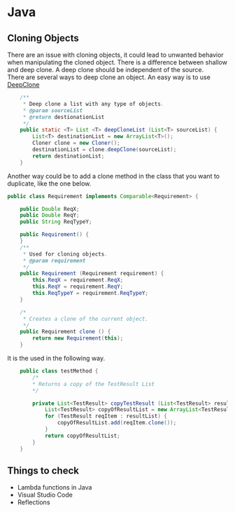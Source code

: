 Java
====

Cloning Objects
---------------
There are an issue with cloning objects, it could lead to unwanted behavior when 
manipulating the cloned object. There is a difference between shallow and deep clone.
A deep clone should be independent of the source.  
There are several ways to deep clone an object. An easy way is to use
[DeepClone](https://github.com/kostaskougios/cloning/)

```java
    /**
     * Deep clone a list with any type of objects.
     * @param sourceList
     * @return destionationList
     */
    public static <T> List <T> deepCloneList (List<T> sourceList) {
        List<T> destinationList = new ArrayList<T>();
        Cloner clone = new Cloner();
        destinationList = clone.deepClone(sourceList);
        return destinationList;
    }
```
Another way could be to add a clone method in the class that you want to duplicate,
like the one below.

```java
public class Requirement implements Comparable<Requirement> {

    public Double ReqX;
    public Double ReqY;
    public String ReqTypeY;

    public Requirement() {
    }
    /**
     * Used for cloning objects.
     * @param requirement
     */
    public Requirement (Requirement requirement) {
        this.ReqX = requirement.ReqX;
        this.ReqY = requirement.ReqY;
        this.ReqTypeY = requirement.ReqTypeY;
    }

    /*
     * Creates a clone of the current object.
     */
    public Requirement clone () {
        return new Requirement(this);
    }
```
It is the used in the following way.
```java
    public class testMethod {
        /*
        * Returns a copy of the TestResult List
        */

        private List<TestResult> copyTestResult (List<TestResult> resultList) {
            List<TestResult> copyOfResultList = new ArrayList<TestResult>(resultList.size());
            for (TestResult reqItem : resultList) {
                copyOfResultList.add(reqItem.clone());
            }
            return copyOfResultList;
        }
    }
```


Things to check
---------------
- Lambda functions in Java
- Visual Studio Code
- Reflections

